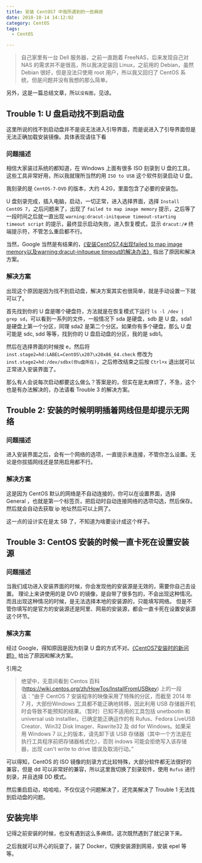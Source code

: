 ```yaml
---
title: 安装 CentOS7 中我所遇到的一些麻烦
date: 2018-10-14 14:12:02
category: CentOS
tags:
  - CentOS

---
```


<!-- TOC -->

> 自己家里有一台 Dell 服务器，之前一直跑着 FreeNAS，后来发现自己对 NAS 的需求并不是很高，所以我决定装回 Linux，之前用的 Debian，虽然 Debian 很好，但是没法只使用 root 用户，所以我又回归了 CentOS 系统，但是问题并没有我想的那么简单。

另外，这是一篇总结文章，所以`没有图`，见谅。

## Trouble 1: U 盘启动找不到启动盘

这里所说的找不到启动盘并不是说无法进入引导界面，而是说进入了引导界面但是无法正确加载安装镜像。具体表现请往下看

### 问题描述

相信大家装过系统的都知道，在 Windows 上面有很多 ISO 刻录到 U 盘的工具，这些工具非常好用，所以我就理所当然的用 `ISO to USB` 这个软件刻录启动 U 盘。

我刻录的是 `CentOS-7-DVD` 的版本，大约 4.2G，里面包含了必要的安装包。

U 盘刻录完成，插入电脑，启动，一切正常，进入选择界面，选择 `Install CentOS 7`，之后问题来了，出现了 `failed to map image memory` 提示，之后等了一段时间之后就一直出现 `warning:dracut-initqueue timeout-starting timeout script` 的提示，最终显示启动失败，进入恢复模式，显示 `dracut:/#` 终端提示符，不管怎么重启都不行。

当然，Google 当然是有结果的，[《安装CentOS7.4出现failed to map image memory以及warning:dracut-initqueue timeout的解决办法》](https://blog.csdn.net/weixin_42609121/article/details/81737671) 指出了原因和解决方案。

### 解决方案

出现这个原因是因为找不到启动盘，解决方案其实也很简单，就是手动设置一下就可以了。

首先找到你的 U 盘是哪个硬盘符，方法就是在恢复模式下运行 `ls -l /dev | grep sd`，可以看到一系列的文件，一般情况下 sda 是硬盘，sdb 是 U 盘，sda1 是硬盘上第一个分区，同理 sda2 是第二个分区。如果你有多个硬盘，那么 U 盘可能是 sdc, sdd 等等，找到你的 U 盘启动盘的分区，我的是 sdb1。

然后在选择界面的时候按 e，然后将 `inst.stage2=hd:LABEL=CentOS\x207\x20x86_64.check` 修改为 `inst.stage2=hd:/dev/sdbx(你u盘所在)`，之后修改结束之后按 `Ctrl+x` 退出就可以正常进入安装界面了。

那么有人会说每次启动都要这么做么？答案是的，但实在是太麻烦了，不急，这个也是有办法解决的，办法请看 Trouble 3 的解决方案。

## Trouble 2: 安装的时候明明插着网线但是却提示无网络

### 问题描述

进入安装界面之后，会有一个网络的选项，一直提示未连接，不管你怎么设置。无论是你拔插网线还是禁用启用都不行。

### 解决方案

这是因为 CentOS 默认的网络是不自动连接的，你可以在设置界面，选择 General ，也就是第一个标签页，把启动时自动连接网络的选项勾选，然后保存。然后就会自动去获取 ip 地址然后可以上网了。

这一点的设计实在是太 SB 了，不知道为啥要设计成这个样子。

## Trouble 3: CentOS 安装的时候一直卡死在设置安装源

### 问题描述

当我们成功进入安装界面的时候，你会发现他的安装源是无效的，需要你自己去设置。
理论上来讲使用的是 DVD 的镜像，是自带了很多包的，不会出现这种情况。
而且出现这种情况的时候，是无法选择本地的安装源的，只能填写网络。
但是不管你填写的是官方的安装源还是阿里、网易的安装源，都会一直卡死在设置安装源这个环节。

### 解决方案

经过 Google，得知原因是因为刻录 U 盘的方式不对。[《CentOS7安装时的新问题》](http://blog.sina.com.cn/s/blog_757fc71d0102w7bb.html) 给出了原因和解决方案。

引用之

> 绝望中，无意间看到 Centos 百科(https://wiki.centos.org/zh/HowTos/InstallFromUSBkey) 上的一段话：“由于 CentOS 7 安装程序的映像采用了特殊的分区，而截至 2014 年 7 月，大部份Windows 工具都不能正确地转移，因此利用 USB 存储器开机时会导致不能预知的结果。（暂时）已知不适用的工具包括 unetbootin 和 universal usb installler。已确定能正确运作的有 Rufus、Fedora LiveUSB Creator、Win32 Disk Imager、Rawrite32 及 dd for Windows。如果采用 Windows 7 以上的版本，请先卸下该 USB 存储器（其中一个方法是在执行工具程序前把存储器格式化），否则 indows 可能会拒绝写入该存储器，出现 can't write to drive 错误及取消行动。”

可以得知，CentOS 的 ISO 镜像的刻录方式比较特殊，大部分软件都无法很好的兼容，但是 dd 可以非常好的兼容，所以这里我切换了刻录软件，使用 `Rufus` 进行刻录，并且选择 DD 模式。

然后重启启动，哈哈哈，不仅仅这个问题解决了，还完美解决了 Trouble 1 无法找到启动盘的问题。

## 安装完毕

记得之前安装的时候，也没有遇到这么多麻烦。这次既然遇到了就记录下来。

之后我就可以开心的玩耍了，装了 Docker，切换安装源到网易，安装 epel 等等。

